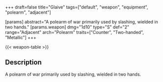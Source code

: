 +++
draft=false
title="Glaive"
tags=["default", "weapon", "equipment", "polearm", "adjacent"]

[params]
  abstract="A polearm of war primarily used by slashing, wielded in two hands."
  [params.weapon]
    dmg="1d10"
    type="S"
    def="2"
    range="Adjacent"
    arch="Polearm"
    traits=["Counter", "Two-handed", "Metallic"]
+++

{{< weapon-table >}}

## Description
A polearm of war primarily used by slashing, wielded in two hands.
